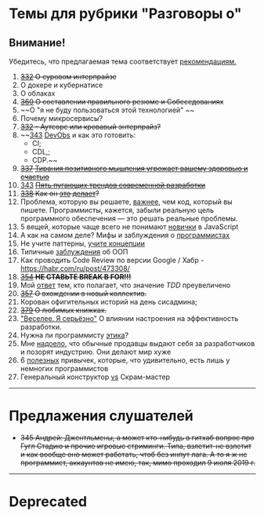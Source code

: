 # Темы для рубрики "Разговоры о"
## Внимание!
Убедитесь, что предлагаемая тема соответствует [рекомендациям.](Recommendations_for_the_proposed_topics.md)

1. ~~[332](https://tpair.org/podcast/tp-332/ "tpair.org") О суровом интерпрайзе~~
1. О докере и кубернатисе
1. О облаках
1. ~~[360](https://tpair.org/podcast/tp-360/) О составлении правильного резюме и Собеседованиях~~
1. ~~О "я не буду пользоваться этой технологией" ~~
1. Почему микросервисы?
1. ~~[332](https://tpair.org/podcast/tp-332/ "tpair.org") - Аутсорс или кровавый энтерпрайз?~~
1. ~~[343](https://tpair.org/podcast/tp-343/) [DevObs](https://habr.com/ru/company/funcorp/blog/463505/ "habr.com") и как это готовить:
    - CI;
    - CDL,;
    - CDP.~~
1. ~~[337](https://tpair.org/podcast/tp-337/) [Тирания позитивного мышления угрожает вашему здоровью и счастью](https://habr.com/ru/post/464265/ "habr.com")~~
1. [343](https://tpair.org/podcast/tp-343/) ~~[Пять пугающих трендов современной разработки](https://habr.com/ru/company/oleg-bunin/blog/459446/ "habr.com")~~
1. ~~[338](https://tpair.org/podcast/tp-338/) Как он [это](https://www.youtube.com/watch?v=HA2rEyG2UfE&feature=youtu.be) [делает](https://habr.com/ru/post/465643)?~~
1. Проблема, которую вы решаете, [важнее](https://habr.com/ru/post/465873/), чем код, который вы пишете. Программисты, кажется, забыли реальную цель программного обеспечения — это решать реальные проблемы.
1. 5 вещей, которые чаще всего не понимают [новички](https://habr.com/ru/company/otus/blog/466873/) в JavaScript
1. А как на самом деле? Мифы и заблуждения о [программистах](https://habr.com/ru/article/467367/)
1. Не учите паттерны, [учите концепции](https://habr.com/ru/post/468885/)
1. Типичные [заблуждения](https://habr.com/ru/company/piter/blog/469135/) об ООП
1. Как проводить Code Review по версии Google / Хабр - https://habr.com/ru/post/473308/
1. ~~[354](https://tpair.org/podcast/tp-354/) **НЕ СТАВЬТЕ BREAK В FOR!!!**~~
1. Мой [ответ](https://habr.com/ru/company/ruvds/blog/486684/) тем, кто полагает, что значение *TDD* преувеличено
1. ~~[357](https://tpair.org/podcast/tp-357/) О вхождении в новый коллектив.~~
1. Корован офигительных историй на день сисадмина;
1. ~~[379](https://tpair.org/podcast/tp-379/ "tpair.org") О любимых книжках.~~
1. ["Веселее. Я серьёзно"](https://habr.com/ru/post/502812/) О влиянии настроения на эффективность разработки.
1. Нужна ли программисту [этика](https://habr.com/ru/post/503242/)?
1. Мне [надоело](https://habr.com/ru/post/503932/), что обычные продавцы выдают себя за разработчиков и позорят индустрию. Они делают мир хуже
1. 6 [полезных](https://habr.com/ru/company/ruvds/blog/503638/) привычек, которые, что удивительно, есть лишь у немногих программистов
1. Генеральный конструктор [vs](https://habr.com/ru/post/511200/) Скрам-мастер

---

# Предлажения слушателей

- ~~345 Андрей: Джентльмены, а может кто-нибудь в гитхаб вопрос про Гугл Стадию и прочие игровые стриминги. Типа, взлетит-не взлетит и как вообще оно может работать, чтоб без инпут лага. 
А то я ж не программист, аккаунтов не имею, так, мимо проходил
9 июля 2019 г.~~

---

# Deprecated

